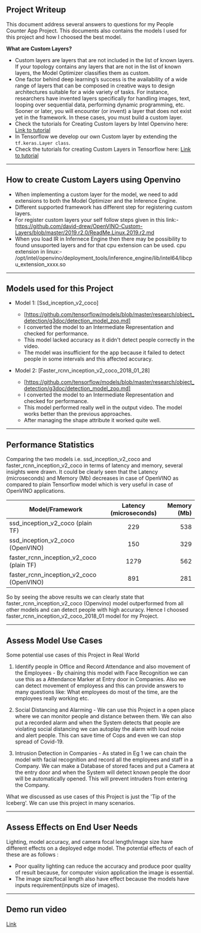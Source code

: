 ## Project Writeup
This document address several answers to questions for my People Counter App Project. This documents also contains the models I used for this project and how I choosed the best model.

**What are Custom Layers?**
 - Custom layers are layers that are not included in the list of known layers. If your topology contains any layers that are not in the list of known layers, the Model Optimizer      classifies them as custom.
 - One factor behind deep learning’s success is the availability of a wide range of layers that can be composed in creative ways to design architectures suitable for a wide          variety of tasks. For instance, researchers have invented layers specifically for handling images, text, looping over sequential data, performing dynamic programming, etc.        Sooner or later, you will encounter (or invent) a layer that does not exist yet in the framework. In these cases, you must build a custom layer.
 - Check the tutorials for Creating Custom layers by Intel Openvino here: [Link to tutorial](https://github.com/david-drew/OpenVINO-Custom-Layers/tree/master/2019.r2.0)
 - In Tensorflow we develop our own Custom layer by extending the ```tf.keras.Layer class```.
 - Check the tutorials for creating Custom Layers in Tensorflow here: [Link to tutorial](https://www.tensorflow.org/tutorials/customization/custom_layers)
 
---

## How to create Custom Layers using Openvino

- When implementing a custom layer for the model, we need to add extensions to both the Model Optimizer and the Inference Engine.
- Different supported framework has different step for registering custom layers.
- For register custom layers your self follow steps given in this link:- https://github.com/david-drew/OpenVINO-Custom-Layers/blob/master/2019.r2.0/ReadMe.Linux.2019.r2.md
- When you load IR in Infernece Engine then there may be possibility to found unsuported layers and for that cpu extension can be used. cpu extension in linux:-                     /opt/intel/openvino/deployment_tools/inference_engine/lib/intel64/libcpu_extension_xxxx.so 

---

## Models used for this Project

- Model 1: [Ssd_inception_v2_coco]
  - [https://github.com/tensorflow/models/blob/master/research/object_detection/g3doc/detection_model_zoo.md]
  - I converted the model to an Intermediate Representation and checked for performance.
  - This model lacked accuracy as it didn't detect people correctly in the video. 
  - The model was insufficient for the app because it failed to detect people in some intervals and this affected accuracy.
  
- Model 2: [Faster_rcnn_inception_v2_coco_2018_01_28]
  - [https://github.com/tensorflow/models/blob/master/research/object_detection/g3doc/detection_model_zoo.md]
  - I converted the model to an Intermediate Representation and checked for performance.
  - This model performed really well in the output video. The model works better than the previous approaches.
  - After managing the shape attribute it worked quite well.
    
---
  
## Performance Statistics

Comparing the two models i.e. ssd_inception_v2_coco and faster_rcnn_inception_v2_coco in terms of latency and memory, several insights were drawn. It could be clearly seen that the Latency (microseconds) and Memory (Mb) decreases in case of OpenVINO as compared to plain Tensorflow model which is very useful in case of OpenVINO applications.

| Model/Framework                             | Latency (microseconds)            | Memory (Mb) |
| -----------------------------------         |:---------------------------------:| -------:|
| ssd_inception_v2_coco (plain TF)            | 229                               | 538    |
| ssd_inception_v2_coco (OpenVINO)            | 150                               | 329    |
| faster_rcnn_inception_v2_coco (plain TF)    | 1279                              | 562    |
| faster_rcnn_inception_v2_coco (OpenVINO)    | 891                               | 281    |

So by seeing the above results we can clearly state that faster_rcnn_inception_v2_coco (Openvino) model outperformed from all other models and can detect people with high accuracy. Hence I choosed faster_rcnn_inception_v2_coco_2018_01 model for my Project.

---

## Assess Model Use Cases

Some potential use cases of this Project in Real World
  1. Identify people in Office and Record Attendance and also movement of the Employees
    - By chaining this model with Face Recognition we can use this as a Attendance Marker at Entry door in Companies. Also we can detect movement of employess and this can             provide answers to many questions like: What employees do most of the time, are the employees really working etc.
    
  2. Social Distancing and Alarming 
    - We can use this Project in a open place where we can monitor people and distance between them. We can also put a recorded alarm and when the System detects that people are       violating social distancing we can autoplay the alarm with loud noise and alert people. This can save time of Cops and even we can stop spread of Covid-19. 
    
  3. Intrusion Detection in Companies 
    - As stated in Eg 1 we can chain the model with facial recognition and record all the employees and staff in a Company. We can make a Database of stored faces and put a           Camera at the entry door and when the System will detect known people the door will be automatically opened. This will prevent intruders from entering the Company.

What we discussed as use cases of this Project is just the 'Tip of the Iceberg'. We can use this project in many scenarios.

---

## Assess Effects on End User Needs

Lighting, model accuracy, and camera focal length/image size have different effects on a deployed edge model. 
The potential effects of each of these are as follows : 
 - Poor quality lighting can reduce the accuracy and produce poor quality of result because, for computer vision application the image is essential.
 - The image size/focal length also have effect because the models have inputs requirement(inputs size of images).

---

## Demo run video 
[Link](https://drive.google.com/file/d/1DtQzUcmYtl7xnudc_R_XxppOigrpYtfh/view?usp=sharing)
